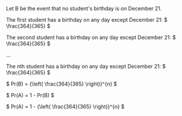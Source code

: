 Let B be the event that no student's birthday is on December 21.

The first student has a birthday on any day except December 21: $ \frac{364}{365} $

The second student has a birthday on any day except December 21: $ \frac{364}{365} $

...

The $n$th student has a birthday on any day except December 21: $ \frac{364}{365} $

$ Pr(B) = {\left( \frac{364}{365} \right)}^{n} $

$ Pr(A) = 1 - Pr(B) $

$ Pr(A) = 1 - {\left( \frac{364}{365} \right)}^{n} $
